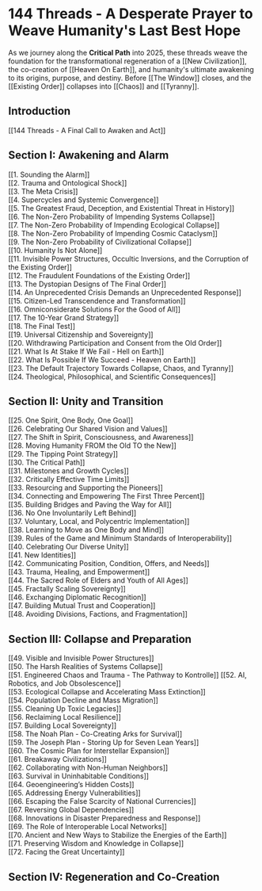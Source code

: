 # 144 Threads - A Desperate Prayer to Weave Humanity's Last Best Hope

As we journey along the **Critical Path** into 2025, these threads weave the foundation for the transformational regeneration of a [[New Civilization]], the co-creation of [[Heaven On Earth]], and humanity's ultimate awakening to its origins, purpose, and destiny. Before [[The Window]] closes, and the [[Existing Order]] collapses into [[Chaos]] and [[Tyranny]].

## **Introduction**

[[144 Threads - A Final Call to Awaken and Act]] 
## **Section I: Awakening and Alarm**

[[1. Sounding the Alarm]]  
[[2. Trauma and Ontological Shock]]  
[[3. The Meta Crisis]]  
[[4. Supercycles and Systemic Convergence]]  
[[5. The Greatest Fraud, Deception, and Existential Threat in History]]  
[[6. The Non-Zero Probability of Impending Systems Collapse]]  
[[7. The Non-Zero Probability of Impending Ecological Collapse]]  
[[8. The Non-Zero Probability of Impending Cosmic Cataclysm]]  
[[9. The Non-Zero Probability of Civilizational Collapse]]  
[[10. Humanity Is Not Alone]]  
[[11. Invisible Power Structures, Occultic Inversions, and the Corruption of the Existing Order]]  
[[12. The Fraudulent Foundations of the Existing Order]]  
[[13. The Dystopian Designs of The Final Order]]  
[[14. An Unprecedented Crisis Demands an Unprecedented Response]]  
[[15. Citizen-Led Transcendence and Transformation]]  
[[16. Omniconsiderate Solutions For the Good of All]]  
[[17. The 10-Year Grand Strategy]]  
[[18. The Final Test]]  
[[19. Universal Citizenship and Sovereignty]]  
[[20. Withdrawing Participation and Consent from the Old Order]]  
[[21. What Is At Stake If We Fail - Hell on Earth]]  
[[22. What Is Possible If We Succeed - Heaven on Earth]]  
[[23. The Default Trajectory Towards Collapse, Chaos, and Tyranny]]  
[[24. Theological, Philosophical, and Scientific Consequences]]  

## **Section II: Unity and Transition**

[[25. One Spirit, One Body, One Goal]]  
[[26. Celebrating Our Shared Vision and Values]]  
[[27. The Shift in Spirit, Consciousness, and Awareness]]  
[[28. Moving Humanity FROM the Old TO the New]]  
[[29. The Tipping Point Strategy]]  
[[30. The Critical Path]]  
[[31. Milestones and Growth Cycles]]  
[[32. Critically Effective Time Limits]]  
[[33. Resourcing and Supporting the Pioneers]]  
[[34. Connecting and Empowering The First Three Percent]]  
[[35. Building Bridges and Paving the Way for All]]  
[[36. No One Involuntarily Left Behind]]  
[[37. Voluntary, Local, and Polycentric Implementation]]  
[[38. Learning to Move as One Body and Mind]]  
[[39. Rules of the Game and Minimum Standards of Interoperability]]  
[[40. Celebrating Our Diverse Unity]]  
[[41. New Identities]]  
[[42. Communicating Position, Condition, Offers, and Needs]]  
[[43. Trauma, Healing, and Empowerment]]  
[[44. The Sacred Role of Elders and Youth of All Ages]]  
[[45. Fractally Scaling Sovereignty]]  
[[46. Exchanging Diplomatic Recognition]]  
[[47. Building Mutual Trust and Cooperation]]  
[[48. Avoiding Divisions, Factions, and Fragmentation]]  

## **Section III: Collapse and Preparation**

[[49. Visible and Invisible Power Structures]]  
[[50. The Harsh Realities of Systems Collapse]]  
[[51. Engineered Chaos and Trauma - The Pathway to Kontrolle]] 
[[52. AI, Robotics, and Job Obsolescence]]  
[[53. Ecological Collapse and Accelerating Mass Extinction]]  
[[54. Population Decline and Mass Migration]]  
[[55. Cleaning Up Toxic Legacies]]  
[[56. Reclaiming Local Resilience]]  
[[57. Building Local Sovereignty]]  
[[58. The Noah Plan - Co-Creating Arks for Survival]]  
[[59. The Joseph Plan - Storing Up for Seven Lean Years]]  
[[60. The Cosmic Plan for Interstellar Expansion]]  
[[61. Breakaway Civilizations]]  
[[62. Collaborating with Non-Human Neighbors]]  
[[63. Survival in Uninhabitable Conditions]]  
[[64. Geoengineering’s Hidden Costs]]  
[[65. Addressing Energy Vulnerabilities]]  
[[66. Escaping the False Scarcity of National Currencies]]  
[[67. Reversing Global Dependencies]]  
[[68. Innovations in Disaster Preparedness and Response]]  
[[69. The Role of Interoperable Local Networks]]  
[[70. Ancient and New Ways to Stabilize the Energies of the Earth]]  
[[71. Preserving Wisdom and Knowledge in Collapse]]  
[[72. Facing the Great Uncertainty]]  

## **Section IV: Regeneration and Co-Creation**

